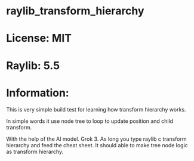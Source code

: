 # raylib_transform_hierarchy

# License: MIT

# Raylib: 5.5
 

# Information:
  This is very simple build test for learning how transform hierarchy works.

  In simple words it use node tree to loop to update position and child transform.

  With the help of the AI model. Grok 3. As long you type  raylib c transform hierarchy and feed the cheat sheet. It should able to make tree node logic as transform hierarchy.